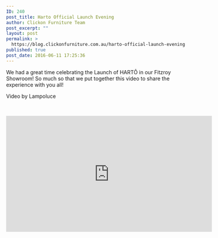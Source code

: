 ```yaml
---
ID: 240
post_title: Harto Official Launch Evening
author: Clickon Furniture Team
post_excerpt: ""
layout: post
permalink: >
  https://blog.clickonfurniture.com.au/harto-official-launch-evening
published: true
post_date: 2016-06-11 17:25:36
---
```

<!--<img src="http://blog.clickonfurniture.com.au/wp-content/uploads/2017/03/unnamed.png" id="map-image" style="width: 585px; max-width: 100%; height: auto;" alt="" usemap="#map" />
<map name="map">
    <area shape="poly" coords="463, 305, 418, 356, 463, 442, 561, 450, 577, 299" />
    <area shape="poly" coords="251, 282, 216, 369, 256, 434, 389, 436, 403, 311" />
    <area shape="poly" coords="249, 106, 205, 176, 243, 215, 352, 215, 397, 184, 370, 128" />
    <area shape="poly" coords="17, 189, 177, 289, 58, 428, 163, 425" />
    <area shape="poly" coords="152, 218, 14, 83, 186, 87, 201, 130, 200, 136" />
</map>
<script src="//ajax.googleapis.com/ajax/libs/jquery/1.10.2/jquery.min.js"></script>
<script src="http://blog.clickonfurniture.com.au/clickon-js/imageMapResizer.min.js"></script>
<script>$(document).ready(function(e){$("map").imageMapResize();});</script>-->

We had a great time celebrating the Launch of HARTÔ in our Fitzroy Showroom! So much so that we put together this video to share the experience with you all!

Video by Lampoluce

&nbsp;

<!--more-->

<iframe src="https://www.youtube.com/embed/9-Qlp7uFHCg?rel=0" width="560" height="315" frameborder="0" allowfullscreen="allowfullscreen"></iframe>